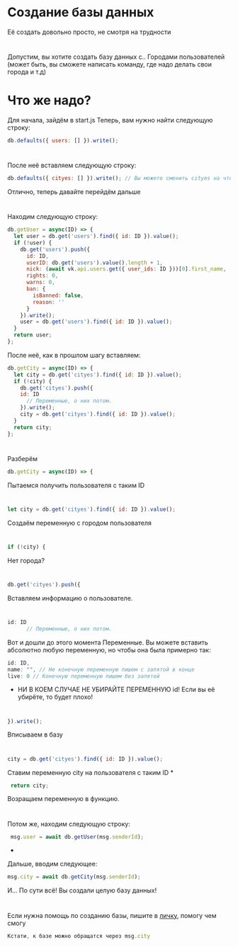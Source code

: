 # Создание базы данных
Её создать довольно просто, не смотря на трудности
#
Допустим, вы хотите создать базу данных с.. Городами пользователей (может быть, вы сможете написать команду, где надо делать свои города и т.д)
# Что же надо?
Для начала, зайдём в start.js
Теперь, вам нужно найти следующую строку:
```js
db.defaults({ users: [] }).write();
```
#
После неё вставляем следующую строку:
```js
db.defaults({ cityes: [] }).write(); // Вы можете сменить cityes на что-то другое
```
Отлично, теперь давайте перейдём дальше
#
Находим следующую строку:
```js
db.getUser = async(ID) => {
  let user = db.get('users').find({ id: ID }).value();
  if (!user) {
    db.get('users').push({
      id: ID,
      userID: db.get('users').value().length + 1,
      nick: (await vk.api.users.get({ user_ids: ID }))[0].first_name,
      rights: 0,
      warns: 0,
      ban: {
        isBanned: false,
        reason: ''
      }
    }).write();
    user = db.get('users').find({ id: ID }).value();
  }
  return user;
};
```
После неё, как в прошлом шагу вставляем:
```js
db.getCity = async(ID) => {
  let city = db.get('cityes').find({ id: ID }).value();
  if (!city) {
    db.get('cityes').push({
	id: ID
      // Переменные, о них потом.
    }).write();
    city = db.get('cityes').find({ id: ID }).value();
  }
  return city;
};
```
#
Разберём
```js
db.getCity = async(ID) => {
```
Пытаемся получить пользователя с таким ID
#
```js
let city = db.get('cityes').find({ id: ID }).value();
```
Создаём переменную с городом пользователя
#
```js
if (!city) {
```
Нет города?
#
```js
db.get('cityes').push({
```
Вставляем информацию о пользователе.
#
```js
id: ID
      // Переменные, о них потом.
```
Вот и дошли до этого момента
Переменные.
Вы можете вставить абсолютно любую переменную, но чтобы она была примерно так:
```js
id: ID,
name: "", // Не конечную переменную пишем с запятой в конце 
live: 0 // Конечную переменную пишем без запятой
```
* НИ В КОЕМ СЛУЧАЕ НЕ УБИРАЙТЕ ПЕРЕМЕННУЮ id!
Если вы её убирёте, то будет плохо!
#
```js
}).write();
```
Вписываем в базу
#
```js
city = db.get('cityes').find({ id: ID }).value();
```
Ставим переменную city на пользователя с таким ID
*
```js
 return city;
```
Возращаем переменную в функцию.
#
Потом же, находим следующую строку:
```js
 msg.user = await db.getUser(msg.senderId);
```
*
Дальше, вводим следующее:
```js
msg.city = await db.getCity(msg.senderId);
```
И... По сути всё! Вы создали целую базу данных!
#
Если нужна помощь по созданию базы, пишите в [личку](https://vk.com/tailsjs), помогу чем смогу
```js
Кстати, к базе можно обращатся через msg.city
```
